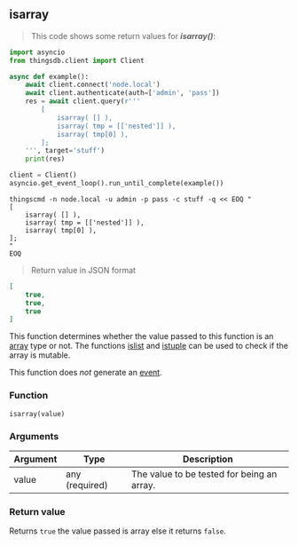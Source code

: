 ## isarray

> This code shows some return values for ***isarray()***:

```python
import asyncio
from thingsdb.client import Client

async def example():
    await client.connect('node.local')
    await client.authenticate(auth=['admin', 'pass'])
    res = await client.query(r'''
        [
            isarray( [] ),
            isarray( tmp = [['nested']] ),
            isarray( tmp[0] ),
        ];
    ''', target='stuff')
    print(res)

client = Client()
asyncio.get_event_loop().run_until_complete(example())
```

```shell
thingscmd -n node.local -u admin -p pass -c stuff -q << EOQ "
[
    isarray( [] ),
    isarray( tmp = [['nested']] ),
    isarray( tmp[0] ),
];
"
EOQ
```

> Return value in JSON format

```json
[
    true,
    true,
    true
]
```

This function determines whether the value passed to this function
is an [array](#array-type) type or not. The functions [islist](#islist) and
[istuple](#istuple) can be used to check if the array is mutable.

This function does *not* generate an [event](#events).

### Function
`isarray(value)`

### Arguments
Argument | Type | Description
-------- | ---- | -----------
value | any (required) | The value to be tested for being an array.

### Return value
Returns `true` the value passed is array else it returns `false`.

